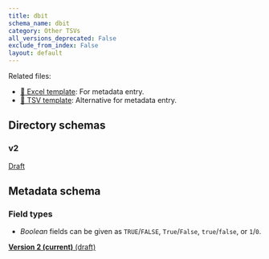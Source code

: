 ```yaml
---
title: dbit
schema_name: dbit
category: Other TSVs
all_versions_deprecated: False
exclude_from_index: False
layout: default
---
```


Related files:

- [📝 Excel template](https://raw.githubusercontent.com/hubmapconsortium/ingest-validation-tools/main/docs/dbit/dbit-metadata.xlsx): For metadata entry.
- [📝 TSV template](https://raw.githubusercontent.com/hubmapconsortium/ingest-validation-tools/main/docs/dbit/dbit-metadata.tsv): Alternative for metadata entry.



## Directory schemas
### v2
<summary><a href="https://docs.google.com/spreadsheets/d/1LE-iyY2E6eP4E8jhgP6rhsvjESrdHXWYrMwKTvNkI5Y">Draft</a></summary>





## Metadata schema

### Field types
- *Boolean* fields can be given as `TRUE`/`FALSE`, `True`/`False`, `true`/`false`, or `1`/`0`.  


<summary><a href="https://docs.google.com/spreadsheets/d/1kd1UQ2il-eW-MTM4iEotyAxa8M_hcwn8yQJTU_II-F8"><b>Version 2 (current)</b> (draft)</a></summary>

